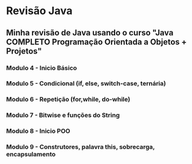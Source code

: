 # Revisão Java

## Minha revisão de Java usando o curso "Java COMPLETO Programação Orientada a Objetos + Projetos"

### Modulo 4 - Inicio Básico

### Modulo 5 - Condicional (if, else, switch-case, ternária)

### Modulo 6 - Repetição (for,while, do-while)

### Modulo 7 - Bitwise e funções do String

### Modulo 8 - Inicio POO

### Modulo 9 - Construtores, palavra this, sobrecarga, encapsulamento